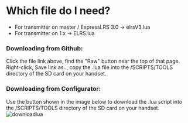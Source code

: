 
# Which file do I need?
* For transmitter on master / ExpressLRS 3.0 -> elrsV3.lua
* For transmitter on 1.x -> ELRS.lua

### Downloading from Github:
Click the file link above, find the "Raw" button near the top of that page. Right-click, Save link as.., copy the .lua file into the /SCRIPTS/TOOLS directory of the SD card on your handset.

### Downloading from Configurator:
Use the button shown in the image below to download the .lua script into the /SCRIPTS/TOOLS directory of the SD card on your handset.
![downloadlua](https://user-images.githubusercontent.com/68074253/129203116-c1234719-3e8c-4cbf-a391-b7fb8dc0262d.png)
